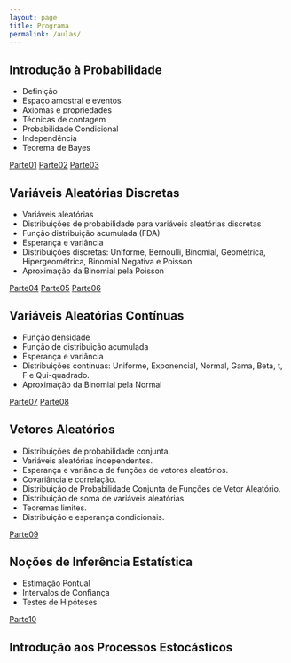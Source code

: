 ```yaml
---
layout: page
title: Programa
permalink: /aulas/
---
```



## Introdução à Probabilidade

* Definição
* Espaço amostral e eventos
* Axiomas e propriedades
* Técnicas de contagem
* Probabilidade Condicional
* Independência
* Teorema de Bayes 

[Parte01](slides/parte01/parte01.html)
[Parte02](slides/parte02/parte02.html)
[Parte03](slides/parte03/parte03.html)

## Variáveis Aleatórias Discretas

* Variáveis aleatórias
* Distribuições de probabilidade para variáveis aleatórias discretas
* Função distribuição acumulada (FDA)
* Esperança e variância
* Distribuições discretas: Uniforme, Bernoulli, Binomial, Geométrica, Hipergeométrica, Binomial Negativa e Poisson
* Aproximação da Binomial pela Poisson

[Parte04](slides/parte04/parte04.html)
[Parte05](slides/parte05/parte05.html)
[Parte06](slides/parte06/parte06.html)


## Variáveis Aleatórias Contínuas

* Função densidade
* Função de distribuição acumulada
* Esperança e variância
* Distribuições contínuas: Uniforme, Exponencial, Normal, Gama, Beta, t, F e Qui-quadrado.
* Aproximação da Binomial pela Normal

[Parte07](slides/parte07/parte07.html)
[Parte08](slides/parte08/parte08.html)


## Vetores Aleatórios

* Distribuições de probabilidade conjunta. 
* Variáveis aleatórias independentes. 
* Esperança e variância de funções de vetores aleatórios. 
* Covariância e correlação. 
* Distribuição de Probabilidade Conjunta de Funções de Vetor Aleatório. 
* Distribuição de soma de variáveis aleatórias. 
* Teoremas limites. 
* Distribuição e esperança condicionais.

[Parte09](slides/parte09/parte09.html)

## Noções de Inferência Estatística

* Estimação Pontual
* Intervalos de Confiança
* Testes de Hipóteses

[Parte10](slides/parte10/parte10.html)


## Introdução aos Processos Estocásticos


